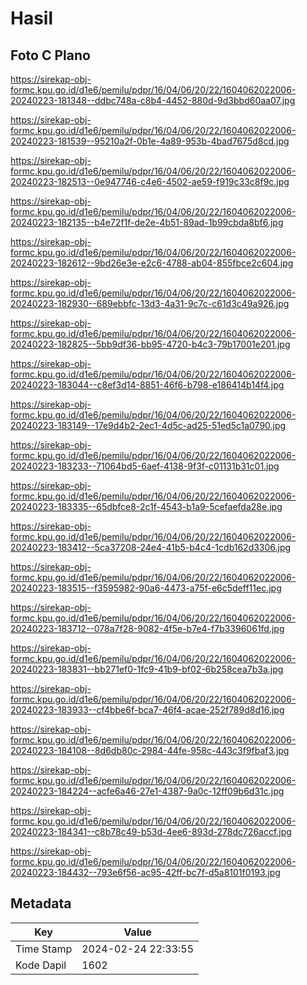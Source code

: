 # Hasil

## Foto C Plano

https://sirekap-obj-formc.kpu.go.id/d1e6/pemilu/pdpr/16/04/06/20/22/1604062022006-20240223-181348--ddbc748a-c8b4-4452-880d-9d3bbd60aa07.jpg

https://sirekap-obj-formc.kpu.go.id/d1e6/pemilu/pdpr/16/04/06/20/22/1604062022006-20240223-181539--95210a2f-0b1e-4a89-953b-4bad7675d8cd.jpg

https://sirekap-obj-formc.kpu.go.id/d1e6/pemilu/pdpr/16/04/06/20/22/1604062022006-20240223-182513--0e947746-c4e6-4502-ae59-f919c33c8f9c.jpg

https://sirekap-obj-formc.kpu.go.id/d1e6/pemilu/pdpr/16/04/06/20/22/1604062022006-20240223-182135--b4e72f1f-de2e-4b51-89ad-1b99cbda8bf6.jpg

https://sirekap-obj-formc.kpu.go.id/d1e6/pemilu/pdpr/16/04/06/20/22/1604062022006-20240223-182612--9bd26e3e-e2c6-4788-ab04-855fbce2c604.jpg

https://sirekap-obj-formc.kpu.go.id/d1e6/pemilu/pdpr/16/04/06/20/22/1604062022006-20240223-182930--689ebbfc-13d3-4a31-9c7c-c61d3c49a926.jpg

https://sirekap-obj-formc.kpu.go.id/d1e6/pemilu/pdpr/16/04/06/20/22/1604062022006-20240223-182825--5bb9df36-bb95-4720-b4c3-79b17001e201.jpg

https://sirekap-obj-formc.kpu.go.id/d1e6/pemilu/pdpr/16/04/06/20/22/1604062022006-20240223-183044--c8ef3d14-8851-46f6-b798-e186414b14f4.jpg

https://sirekap-obj-formc.kpu.go.id/d1e6/pemilu/pdpr/16/04/06/20/22/1604062022006-20240223-183149--17e9d4b2-2ec1-4d5c-ad25-51ed5c1a0790.jpg

https://sirekap-obj-formc.kpu.go.id/d1e6/pemilu/pdpr/16/04/06/20/22/1604062022006-20240223-183233--71064bd5-6aef-4138-9f3f-c01131b31c01.jpg

https://sirekap-obj-formc.kpu.go.id/d1e6/pemilu/pdpr/16/04/06/20/22/1604062022006-20240223-183335--65dbfce8-2c1f-4543-b1a9-5cefaefda28e.jpg

https://sirekap-obj-formc.kpu.go.id/d1e6/pemilu/pdpr/16/04/06/20/22/1604062022006-20240223-183412--5ca37208-24e4-41b5-b4c4-1cdb162d3306.jpg

https://sirekap-obj-formc.kpu.go.id/d1e6/pemilu/pdpr/16/04/06/20/22/1604062022006-20240223-183515--f3595982-90a6-4473-a75f-e6c5deff11ec.jpg

https://sirekap-obj-formc.kpu.go.id/d1e6/pemilu/pdpr/16/04/06/20/22/1604062022006-20240223-183712--078a7f28-9082-4f5e-b7e4-f7b3396061fd.jpg

https://sirekap-obj-formc.kpu.go.id/d1e6/pemilu/pdpr/16/04/06/20/22/1604062022006-20240223-183831--bb271ef0-1fc9-41b9-bf02-6b258cea7b3a.jpg

https://sirekap-obj-formc.kpu.go.id/d1e6/pemilu/pdpr/16/04/06/20/22/1604062022006-20240223-183933--cf4bbe6f-bca7-46f4-acae-252f789d8d16.jpg

https://sirekap-obj-formc.kpu.go.id/d1e6/pemilu/pdpr/16/04/06/20/22/1604062022006-20240223-184108--8d6db80c-2984-44fe-958c-443c3f9fbaf3.jpg

https://sirekap-obj-formc.kpu.go.id/d1e6/pemilu/pdpr/16/04/06/20/22/1604062022006-20240223-184224--acfe6a46-27e1-4387-9a0c-12ff09b6d31c.jpg

https://sirekap-obj-formc.kpu.go.id/d1e6/pemilu/pdpr/16/04/06/20/22/1604062022006-20240223-184341--c8b78c49-b53d-4ee6-893d-278dc726accf.jpg

https://sirekap-obj-formc.kpu.go.id/d1e6/pemilu/pdpr/16/04/06/20/22/1604062022006-20240223-184432--793e6f56-ac95-42ff-bc7f-d5a8101f0193.jpg


## Metadata

| Key        | Value               |
| ---------- | ------------------- |
| Time Stamp | 2024-02-24 22:33:55 |
| Kode Dapil | 1602                |



